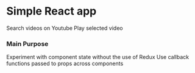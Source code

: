 # Simple React app

Search videos on Youtube 
Play selected video

### Main Purpose

Experiment with component state without the use of Redux
Use callback functions passed to props across components